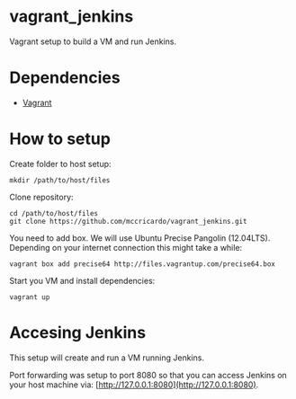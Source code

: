 vagrant_jenkins
===============

Vagrant setup to build a VM and run Jenkins.

# Dependencies

 * [Vagrant](http://www.vagrantup.com/)

# How to setup

Create folder to host setup:

    mkdir /path/to/host/files

Clone repository:

    cd /path/to/host/files
	git clone https://github.com/mccricardo/vagrant_jenkins.git

You need to add box. We will use Ubuntu Precise Pangolin (12.04LTS). Depending on your internet connection this might take a while:
	
	vagrant box add precise64 http://files.vagrantup.com/precise64.box

Start you VM and install dependencies:
	
	vagrant up

# Accesing Jenkins

This setup will create and run a VM running Jenkins. 

Port forwarding was setup to port 8080 so that you can access Jenkins on your host machine via: [http://127.0.0.1:8080](http://127.0.0.1:8080).
